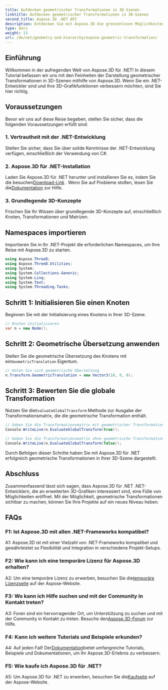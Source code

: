 ```yaml
---
title: Aufdecken geometrischer Transformationen in 3D-Szenen
linktitle: Aufdecken geometrischer Transformationen in 3D-Szenen
second_title: Aspose.3D .NET API
description: Entdecken Sie mit Aspose.3D die grenzenlosen Möglichkeiten von 3D-Grafiken in .NET. Entdecken Sie mühelos geometrische Transformationen.
type: docs
weight: 13
url: /de/net/geometry-and-hierarchy/expose-geometric-transformation/
---
```

## Einführung

Willkommen in der aufregenden Welt von Aspose.3D für .NET! In diesem Tutorial befassen wir uns mit den Feinheiten der Darstellung geometrischer Transformationen in 3D-Szenen mithilfe von Aspose.3D. Wenn Sie ein .NET-Entwickler sind und Ihre 3D-Grafikfunktionen verbessern möchten, sind Sie hier richtig.

## Voraussetzungen

Bevor wir uns auf diese Reise begeben, stellen Sie sicher, dass die folgenden Voraussetzungen erfüllt sind:

### 1. Vertrautheit mit der .NET-Entwicklung

Stellen Sie sicher, dass Sie über solide Kenntnisse der .NET-Entwicklung verfügen, einschließlich der Verwendung von C#.

### 2. Aspose.3D für .NET-Installation

Laden Sie Aspose.3D für .NET herunter und installieren Sie es, indem Sie die besuchen[Download-Link](https://releases.aspose.com/3d/net/) . Wenn Sie auf Probleme stoßen, lesen Sie die[Dokumentation](https://reference.aspose.com/3d/net/) zur Hilfe.

### 3. Grundlegende 3D-Konzepte

Frischen Sie Ihr Wissen über grundlegende 3D-Konzepte auf, einschließlich Knoten, Transformationen und Matrizen.

## Namespaces importieren

Importieren Sie in Ihr .NET-Projekt die erforderlichen Namespaces, um Ihre Reise mit Aspose.3D zu starten.

```csharp
using Aspose.ThreeD;
using Aspose.ThreeD.Utilities;
using System;
using System.Collections.Generic;
using System.Linq;
using System.Text;
using System.Threading.Tasks;
```

## Schritt 1: Initialisieren Sie einen Knoten

Beginnen Sie mit der Initialisierung eines Knotens in Ihrer 3D-Szene.

```csharp
// Knoten initialisieren
var n = new Node();
```

## Schritt 2: Geometrische Übersetzung anwenden

 Stellen Sie die geometrische Übersetzung des Knotens mit ein`GeometricTranslation` Eigentum.

```csharp
// Holen Sie sich geometrische Übersetzung
n.Transform.GeometricTranslation = new Vector3(10, 0, 0);
```

## Schritt 3: Bewerten Sie die globale Transformation

 Nutzen Sie die`EvaluateGlobalTransform` Methode zur Ausgabe der Transformationsmatrix, die die geometrische Transformation enthält.

```csharp
// Geben Sie die Transformationsmatrix mit geometrischer Transformation aus
Console.WriteLine(n.EvaluateGlobalTransform(true));

// Geben Sie die Transformationsmatrix ohne geometrische Transformation aus
Console.WriteLine(n.EvaluateGlobalTransform(false));
```

Durch Befolgen dieser Schritte haben Sie mit Aspose.3D für .NET erfolgreich geometrische Transformationen in Ihrer 3D-Szene dargestellt.

## Abschluss

Zusammenfassend lässt sich sagen, dass Aspose.3D für .NET .NET-Entwicklern, die an erweiterten 3D-Grafiken interessiert sind, eine Fülle von Möglichkeiten eröffnet. Mit der Möglichkeit, geometrische Transformationen sichtbar zu machen, können Sie Ihre Projekte auf ein neues Niveau heben.

## FAQs

### F1: Ist Aspose.3D mit allen .NET-Frameworks kompatibel?

A1: Aspose.3D ist mit einer Vielzahl von .NET-Frameworks kompatibel und gewährleistet so Flexibilität und Integration in verschiedene Projekt-Setups.

### F2: Wie kann ich eine temporäre Lizenz für Aspose.3D erhalten?

 A2: Um eine temporäre Lizenz zu erwerben, besuchen Sie die[temporäre Lizenzseite](https://purchase.aspose.com/temporary-license/) auf der Aspose-Website.

### F3: Wo kann ich Hilfe suchen und mit der Community in Kontakt treten?

 A3: Foren sind ein hervorragender Ort, um Unterstützung zu suchen und mit der Community in Kontakt zu treten. Besuche den[Aspose.3D-Forum](https://forum.aspose.com/c/3d/18) zur Hilfe.

### F4: Kann ich weitere Tutorials und Beispiele erkunden?

 A4: Auf jeden Fall! Der[Dokumentation](https://reference.aspose.com/3d/net/)bietet umfangreiche Tutorials, Beispiele und Dokumentationen, um Ihr Aspose.3D-Erlebnis zu verbessern.

### F5: Wie kaufe ich Aspose.3D für .NET?

 A5: Um Aspose.3D für .NET zu erwerben, besuchen Sie die[Kaufseite](https://purchase.aspose.com/buy) auf der Aspose-Website.